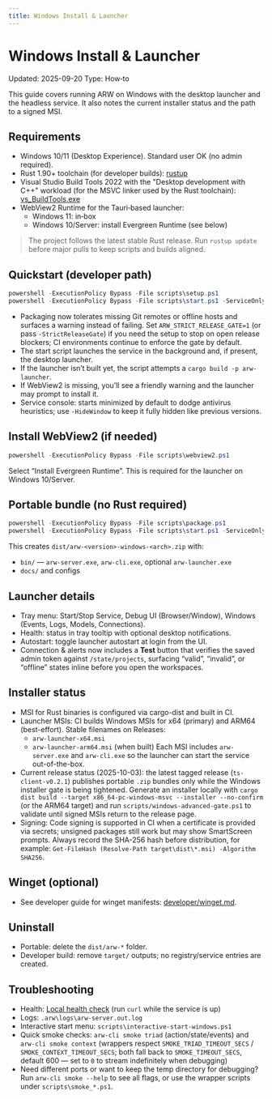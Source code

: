 ```yaml
---
title: Windows Install & Launcher
---
```


# Windows Install & Launcher
Updated: 2025-09-20
Type: How‑to

This guide covers running ARW on Windows with the desktop launcher and the headless service. It also notes the current installer status and the path to a signed MSI.

## Requirements

- Windows 10/11 (Desktop Experience). Standard user OK (no admin required).
- Rust 1.90+ toolchain (for developer builds): [rustup](https://rustup.rs)
- Visual Studio Build Tools 2022 with the "Desktop development with C++" workload (for the MSVC linker used by the Rust toolchain): [vs_BuildTools.exe](https://aka.ms/vs/17/release/vs_BuildTools.exe)
- WebView2 Runtime for the Tauri‑based launcher:
  - Windows 11: in‑box
  - Windows 10/Server: install Evergreen Runtime (see below)

> The project follows the latest stable Rust release. Run `rustup update` before major pulls to keep scripts and builds aligned.

## Quickstart (developer path)

```powershell
powershell -ExecutionPolicy Bypass -File scripts\setup.ps1
powershell -ExecutionPolicy Bypass -File scripts\start.ps1 -ServiceOnly -WaitHealth
```
- Packaging now tolerates missing Git remotes or offline hosts and surfaces a warning instead of failing. Set `ARW_STRICT_RELEASE_GATE=1` (or pass `-StrictReleaseGate`) if you need the setup to stop on open release blockers; CI environments continue to enforce the gate by default.
- The start script launches the service in the background and, if present, the desktop launcher.
- If the launcher isn’t built yet, the script attempts a `cargo build -p arw-launcher`.
- If WebView2 is missing, you’ll see a friendly warning and the launcher may prompt to install it.
- Service console: starts minimized by default to dodge antivirus heuristics; use `-HideWindow` to keep it fully hidden like
  previous versions.

## Install WebView2 (if needed)

```powershell
powershell -ExecutionPolicy Bypass -File scripts\webview2.ps1
```
Select “Install Evergreen Runtime”. This is required for the launcher on Windows 10/Server.

## Portable bundle (no Rust required)

```powershell
powershell -ExecutionPolicy Bypass -File scripts\package.ps1
powershell -ExecutionPolicy Bypass -File scripts\start.ps1 -ServiceOnly -UseDist -WaitHealth
```
This creates `dist/arw-<version>-windows-<arch>.zip` with:
- `bin/` — `arw-server.exe`, `arw-cli.exe`, optional `arw-launcher.exe`
- `docs/` and configs

## Launcher details

- Tray menu: Start/Stop Service, Debug UI (Browser/Window), Windows (Events, Logs, Models, Connections).
- Health: status in tray tooltip with optional desktop notifications.
- Autostart: toggle launcher autostart at login from the UI.
- Connection & alerts now includes a **Test** button that verifies the saved admin token against `/state/projects`, surfacing “valid”, “invalid”, or “offline” states inline before you open the workspaces.

## Installer status

- MSI for Rust binaries is configured via cargo-dist and built in CI.
- Launcher MSIs: CI builds Windows MSIs for x64 (primary) and ARM64 (best-effort). Stable filenames on Releases:
  - `arw-launcher-x64.msi`
  - `arw-launcher-arm64.msi` (when built)
  Each MSI includes `arw-server.exe` and `arw-cli.exe` so the launcher can start the service out-of-the-box.
- Current release status (2025-10-03): the latest tagged release (`ts-client-v0.2.1`) publishes portable `.zip` bundles only while the Windows installer gate is being tightened. Generate an installer locally with `cargo dist build --target x86_64-pc-windows-msvc --installer --no-confirm` (or the ARM64 target) and run `scripts/windows-advanced-gate.ps1` to validate until signed MSIs return to the release page.
- Signing: Code signing is supported in CI when a certificate is provided via secrets; unsigned packages still work but may show SmartScreen prompts. Always record the SHA-256 hash before distribution, for example: `Get-FileHash (Resolve-Path target\dist\*.msi) -Algorithm SHA256`.

## Winget (optional)

- See developer guide for winget manifests: [developer/winget.md](../developer/winget.md).

## Uninstall

- Portable: delete the `dist/arw-*` folder.
- Developer build: remove `target/` outputs; no registry/service entries are created.

## Troubleshooting

- Health: [Local health check](http://127.0.0.1:8091/healthz) (run `curl` while the service is up)
- Logs: `.arw\logs\arw-server.out.log`
- Interactive start menu: `scripts\interactive-start-windows.ps1`
- Quick smoke checks: `arw-cli smoke triad` (action/state/events) and `arw-cli smoke context` (wrappers respect `SMOKE_TRIAD_TIMEOUT_SECS` / `SMOKE_CONTEXT_TIMEOUT_SECS`; both fall back to `SMOKE_TIMEOUT_SECS`, default 600 — set to `0` to stream indefinitely when debugging)
- Need different ports or want to keep the temp directory for debugging? Run `arw-cli smoke --help` to see all flags, or use the wrapper scripts under `scripts\smoke_*.ps1`.

